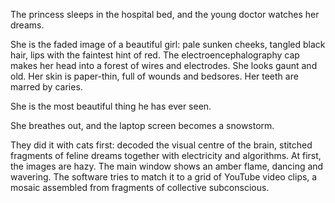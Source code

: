 
The princess sleeps in the hospital bed, and the young doctor watches her dreams. 

She is the faded image of a beautiful girl: pale sunken cheeks, tangled black hair, lips with the faintest hint of red. The electroencephalography cap makes her head into a forest of wires and electrodes. She looks gaunt and old. Her skin is paper-thin, full of wounds and bedsores. Her teeth are marred by caries. 

She is the most beautiful thing he has ever seen. 

She breathes out, and the laptop screen becomes a snowstorm. 

They did it with cats first: decoded the visual centre of the brain, stitched fragments of feline dreams together with electricity and algorithms. At first, the images are hazy. The main window shows an amber flame, dancing and wavering. The software tries to match it to a grid of YouTube video clips, a mosaic assembled from fragments of  collective subconscious.